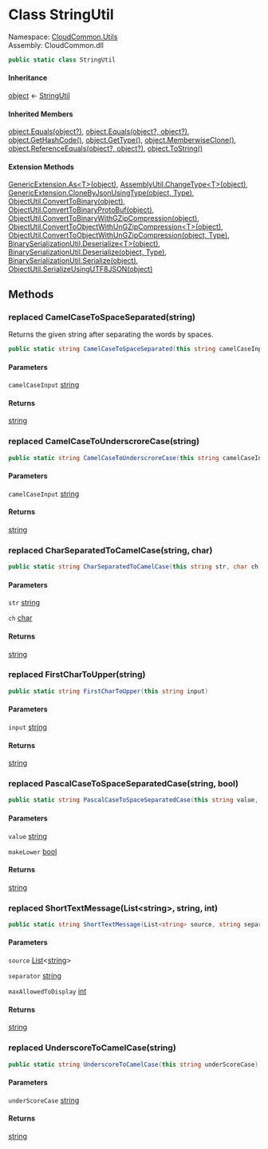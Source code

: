 #  Class StringUtil

Namespace: [CloudCommon.Utils](CloudCommon.Utils.md)  
Assembly: CloudCommon.dll  

```csharp
public static class StringUtil
```

#### Inheritance

[object](https://learn.microsoft.com/dotnet/api/system.object) ← 
[StringUtil](CloudCommon.Utils.StringUtil.md)

#### Inherited Members

[object.Equals\(object?\)](https://learn.microsoft.com/dotnet/api/system.object.equals\#system\-object\-equals\(system\-object\)), 
[object.Equals\(object?, object?\)](https://learn.microsoft.com/dotnet/api/system.object.equals\#system\-object\-equals\(system\-object\-system\-object\)), 
[object.GetHashCode\(\)](https://learn.microsoft.com/dotnet/api/system.object.gethashcode), 
[object.GetType\(\)](https://learn.microsoft.com/dotnet/api/system.object.gettype), 
[object.MemberwiseClone\(\)](https://learn.microsoft.com/dotnet/api/system.object.memberwiseclone), 
[object.ReferenceEquals\(object?, object?\)](https://learn.microsoft.com/dotnet/api/system.object.referenceequals), 
[object.ToString\(\)](https://learn.microsoft.com/dotnet/api/system.object.tostring)

#### Extension Methods

[GenericExtension.As<T\>\(object\)](CloudCommon.Extensions.GenericExtension.md\#CloudCommon\_Extensions\_GenericExtension\_As\_\_1\_System\_Object\_), 
[AssemblyUtil.ChangeType<T\>\(object\)](CloudCommon.Utils.AssemblyUtil.md\#CloudCommon\_Utils\_AssemblyUtil\_ChangeType\_\_1\_System\_Object\_), 
[GenericExtension.CloneByJsonUsingType\(object, Type\)](CloudCommon.Extensions.GenericExtension.md\#CloudCommon\_Extensions\_GenericExtension\_CloneByJsonUsingType\_System\_Object\_System\_Type\_), 
[ObjectUtil.ConvertToBinary\(object\)](CloudCommon.Utils.ObjectUtil.md\#CloudCommon\_Utils\_ObjectUtil\_ConvertToBinary\_System\_Object\_), 
[ObjectUtil.ConvertToBinaryProtoBuf\(object\)](CloudCommon.Utils.ObjectUtil.md\#CloudCommon\_Utils\_ObjectUtil\_ConvertToBinaryProtoBuf\_System\_Object\_), 
[ObjectUtil.ConvertToBinaryWithGZipCompression\(object\)](CloudCommon.Utils.ObjectUtil.md\#CloudCommon\_Utils\_ObjectUtil\_ConvertToBinaryWithGZipCompression\_System\_Object\_), 
[ObjectUtil.ConvertToObjectWithUnGZipCompression<T\>\(object\)](CloudCommon.Utils.ObjectUtil.md\#CloudCommon\_Utils\_ObjectUtil\_ConvertToObjectWithUnGZipCompression\_\_1\_System\_Object\_), 
[ObjectUtil.ConvertToObjectWithUnGZipCompression\(object, Type\)](CloudCommon.Utils.ObjectUtil.md\#CloudCommon\_Utils\_ObjectUtil\_ConvertToObjectWithUnGZipCompression\_System\_Object\_System\_Type\_), 
[BinarySerializationUtil.Deserialize<T\>\(object\)](CloudCommon.Utils.BinarySerializationUtil.md\#CloudCommon\_Utils\_BinarySerializationUtil\_Deserialize\_\_1\_System\_Object\_), 
[BinarySerializationUtil.Deserialize\(object, Type\)](CloudCommon.Utils.BinarySerializationUtil.md\#CloudCommon\_Utils\_BinarySerializationUtil\_Deserialize\_System\_Object\_System\_Type\_), 
[BinarySerializationUtil.Serialize\(object\)](CloudCommon.Utils.BinarySerializationUtil.md\#CloudCommon\_Utils\_BinarySerializationUtil\_Serialize\_System\_Object\_), 
[ObjectUtil.SerializeUsingUTF8JSON\(object\)](CloudCommon.Utils.ObjectUtil.md\#CloudCommon\_Utils\_ObjectUtil\_SerializeUsingUTF8JSON\_System\_Object\_)

## Methods

### replaced CamelCaseToSpaceSeparated\(string\)

Returns the given string after separating the words by spaces.

```csharp
public static string CamelCaseToSpaceSeparated(this string camelCaseInput)
```

#### Parameters

`camelCaseInput` [string](https://learn.microsoft.com/dotnet/api/system.string)

#### Returns

 [string](https://learn.microsoft.com/dotnet/api/system.string)

### replaced CamelCaseToUnderscroreCase\(string\)

```csharp
public static string CamelCaseToUnderscroreCase(this string camelCaseInput)
```

#### Parameters

`camelCaseInput` [string](https://learn.microsoft.com/dotnet/api/system.string)

#### Returns

 [string](https://learn.microsoft.com/dotnet/api/system.string)

### replaced CharSeparatedToCamelCase\(string, char\)

```csharp
public static string CharSeparatedToCamelCase(this string str, char ch)
```

#### Parameters

`str` [string](https://learn.microsoft.com/dotnet/api/system.string)

`ch` [char](https://learn.microsoft.com/dotnet/api/system.char)

#### Returns

 [string](https://learn.microsoft.com/dotnet/api/system.string)

### replaced FirstCharToUpper\(string\)

```csharp
public static string FirstCharToUpper(this string input)
```

#### Parameters

`input` [string](https://learn.microsoft.com/dotnet/api/system.string)

#### Returns

 [string](https://learn.microsoft.com/dotnet/api/system.string)

### replaced PascalCaseToSpaceSeparatedCase\(string, bool\)

```csharp
public static string PascalCaseToSpaceSeparatedCase(this string value, bool makeLower = false)
```

#### Parameters

`value` [string](https://learn.microsoft.com/dotnet/api/system.string)

`makeLower` [bool](https://learn.microsoft.com/dotnet/api/system.boolean)

#### Returns

 [string](https://learn.microsoft.com/dotnet/api/system.string)

### replaced ShortTextMessage\(List<string\>, string, int\)

```csharp
public static string ShortTextMessage(List<string> source, string separator = ",", int maxAllowedToDisplay = 3)
```

#### Parameters

`source` [List](https://learn.microsoft.com/dotnet/api/system.collections.generic.list\-1)<[string](https://learn.microsoft.com/dotnet/api/system.string)\>

`separator` [string](https://learn.microsoft.com/dotnet/api/system.string)

`maxAllowedToDisplay` [int](https://learn.microsoft.com/dotnet/api/system.int32)

#### Returns

 [string](https://learn.microsoft.com/dotnet/api/system.string)

### replaced UnderscoreToCamelCase\(string\)

```csharp
public static string UnderscoreToCamelCase(this string underScoreCase)
```

#### Parameters

`underScoreCase` [string](https://learn.microsoft.com/dotnet/api/system.string)

#### Returns

 [string](https://learn.microsoft.com/dotnet/api/system.string)

